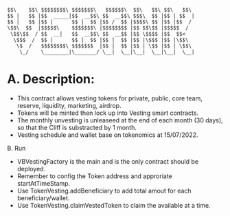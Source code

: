 ```
$$\    $$\ $$$$$$$$\ $$$$$$$\   $$$$$$\  $$\   $$\ $$\   $$\ 
$$ |   $$ |$$  _____|$$  __$$\ $$  __$$\ $$$\  $$ |$$ | $$  |
$$ |   $$ |$$ |      $$ |  $$ |$$ /  $$ |$$$$\ $$ |$$ |$$  / 
\$$\  $$  |$$$$$\    $$$$$$$\ |$$$$$$$$ |$$ $$\$$ |$$$$$  /  
 \$$\$$  / $$  __|   $$  __$$\ $$  __$$ |$$ \$$$$ |$$  $$<   
  \$$$  /  $$ |      $$ |  $$ |$$ |  $$ |$$ |\$$$ |$$ |\$$\  
   \$  /   $$$$$$$$\ $$$$$$$  |$$ |  $$ |$$ | \$$ |$$ | \$$\ 
    \_/    \________|\_______/ \__|  \__|\__|  \__|\__|  \__|
```
A. Description:
====
- This contract allows vesting tokens for private, public, core team, reserve, liquidity, marketing, airdrop.
- Tokens will be minted then lock up into Vesting smart contracts.
- The monthly unvesting is unleaseed at the end of each month (30 days), so that the Cliff is substracted by 1 month.
- Vesting schedule and wallet base on tokenomics at 15/07/2022.

B. Run
- VBVestingFactory is the main and is the only contract should be deployed.
- Remember to config the Token address and approriate startAtTimeStamp.
- Use TokenVesting.addBeneficiary to add total amout for each beneficiary/wallet.
- Use TokenVesting.claimVestedToken to claim the available at a time.